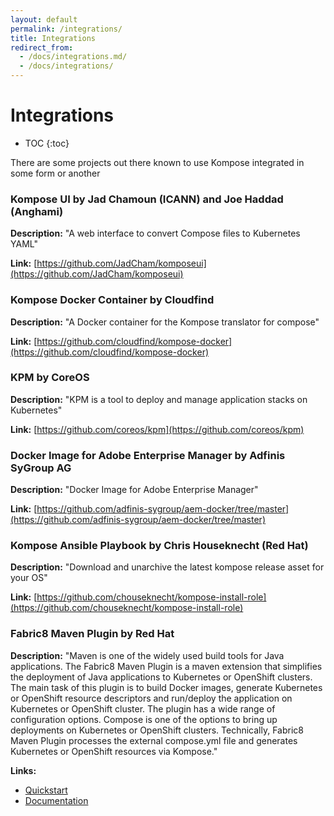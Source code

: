 ```yaml
---
layout: default
permalink: /integrations/
title: Integrations
redirect_from:
  - /docs/integrations.md/
  - /docs/integrations/
---
```


# Integrations

* TOC
{:toc}

There are some projects out there known to use Kompose integrated in some form or another

### Kompose UI by Jad Chamoun (ICANN) and Joe Haddad (Anghami)

**Description:** "A web interface to convert Compose files to Kubernetes YAML"

**Link:** [https://github.com/JadCham/komposeui](https://github.com/JadCham/komposeui)

### Kompose Docker Container by Cloudfind

**Description:** "A Docker container for the Kompose translator for compose"

**Link:** [https://github.com/cloudfind/kompose-docker](https://github.com/cloudfind/kompose-docker)

### KPM by CoreOS

**Description:** "KPM is a tool to deploy and manage application stacks on Kubernetes"

**Link:** [https://github.com/coreos/kpm](https://github.com/coreos/kpm)

### Docker Image for Adobe Enterprise Manager by Adfinis SyGroup AG

**Description:** "Docker Image for Adobe Enterprise Manager"

**Link:** [https://github.com/adfinis-sygroup/aem-docker/tree/master](https://github.com/adfinis-sygroup/aem-docker/tree/master)

### Kompose Ansible Playbook by Chris Houseknecht (Red Hat)

**Description:** "Download and unarchive the latest kompose release asset for your OS"

**Link:** [https://github.com/chouseknecht/kompose-install-role](https://github.com/chouseknecht/kompose-install-role)

### Fabric8 Maven Plugin by Red Hat

**Description:** "Maven is one of the widely used build tools for Java applications. The Fabric8 Maven Plugin is a maven extension that simplifies the deployment of Java applications to Kubernetes or OpenShift clusters.
The main task of this plugin is to build Docker images, generate Kubernetes or OpenShift resource descriptors and run/deploy the application on Kubernetes or OpenShift cluster.
The plugin has a wide range of configuration options. Compose is one of the options to bring up deployments on Kubernetes or OpenShift clusters.
Technically, Fabric8 Maven Plugin processes the external compose.yml file and generates Kubernetes or OpenShift resources via Kompose."

**Links:**

* [Quickstart](/maven-example)
* [Documentation](https://maven.fabric8.io/#compose)
